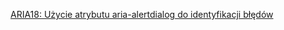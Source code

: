 [ARIA18: Użycie atrybutu aria-alertdialog do identyfikacji błędów](https://www.w3.org/WAI/WCAG21/Techniques/aria/ARIA18.html)
